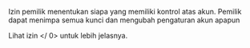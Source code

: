 Izin pemilik menentukan siapa yang memiliki kontrol atas akun. Pemilik dapat menimpa semua kunci dan mengubah pengaturan akun apapun

Lihat  izin </ 0> untuk lebih jelasnya.</p>